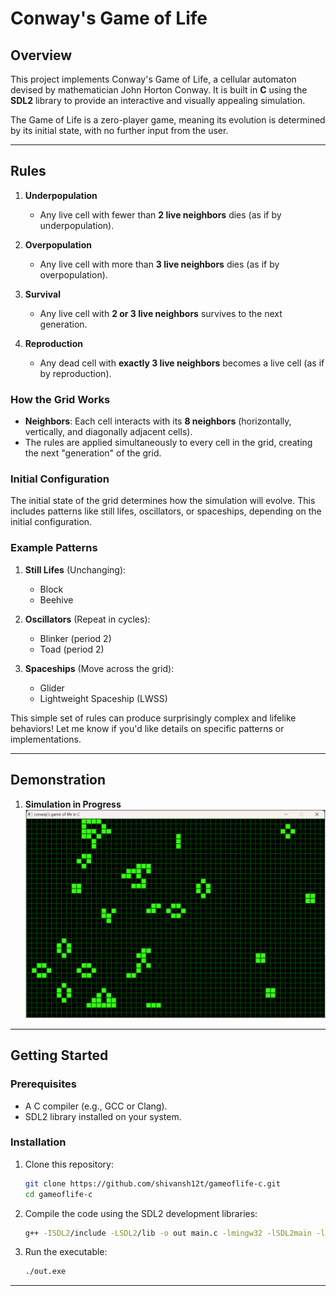 # Conway's Game of Life  

## **Overview**  
This project implements Conway's Game of Life, a cellular automaton devised by mathematician John Horton Conway. It is built in **C** using the **SDL2** library to provide an interactive and visually appealing simulation.  

The Game of Life is a zero-player game, meaning its evolution is determined by its initial state, with no further input from the user.  

---
## **Rules**  

1. **Underpopulation**  
   - Any live cell with fewer than **2 live neighbors** dies (as if by underpopulation).  

2. **Overpopulation**  
   - Any live cell with more than **3 live neighbors** dies (as if by overpopulation).  

3. **Survival**  
   - Any live cell with **2 or 3 live neighbors** survives to the next generation.  

4. **Reproduction**  
   - Any dead cell with **exactly 3 live neighbors** becomes a live cell (as if by reproduction).  


### **How the Grid Works**  
- **Neighbors**: Each cell interacts with its **8 neighbors** (horizontally, vertically, and diagonally adjacent cells).  
- The rules are applied simultaneously to every cell in the grid, creating the next "generation" of the grid.

### **Initial Configuration**
The initial state of the grid determines how the simulation will evolve. This includes patterns like still lifes, oscillators, or spaceships, depending on the initial configuration.  

### **Example Patterns**
1. **Still Lifes** (Unchanging):  
   - Block  
   - Beehive  

2. **Oscillators** (Repeat in cycles):  
   - Blinker (period 2)  
   - Toad (period 2)  

3. **Spaceships** (Move across the grid):  
   - Glider  
   - Lightweight Spaceship (LWSS)  

This simple set of rules can produce surprisingly complex and lifelike behaviors! Let me know if you'd like details on specific patterns or implementations.

---

## **Demonstration**   

1. **Simulation in Progress**  
   [![Simulation](./screenshots/thumbnail.png)](./screenshots/recording.mp4)

---

## **Getting Started**  

### **Prerequisites**  
- A C compiler (e.g., GCC or Clang).  
- SDL2 library installed on your system.  

### **Installation**  
1. Clone this repository:  
   ```bash
   git clone https://github.com/shivansh12t/gameoflife-c.git
   cd gameoflife-c
   ```

2. Compile the code using the SDL2 development libraries:  
   ```bash
   g++ -ISDL2/include -LSDL2/lib -o out main.c -lmingw32 -lSDL2main -lSDL2 -lm
   ```

3. Run the executable:  
   ```bash
   ./out.exe
   ```

---
